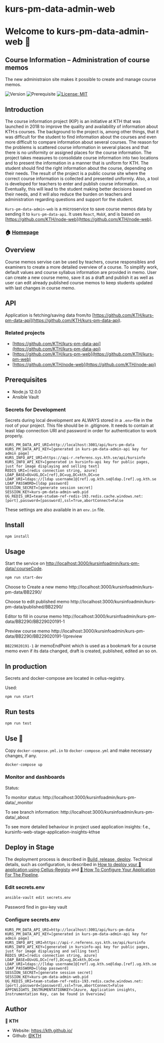 # kurs-pm-data-admin-web

# Welcome to kurs-pm-data-admin-web 👋

## Course Information – Administration of course memos

The new administraion site makes it possible to create and manage course memos.

![Version](https://img.shields.io/badge/version-0.1.0-blue.svg?cacheSeconds=2592000)
![Prerequisite](https://img.shields.io/badge/node-12.0.0-blue.svg)
[![License: MIT](https://img.shields.io/badge/License-MIT-yellow.svg)](#)

## Introduction

The course information project (KIP) is an initiative at KTH that was launched in 2018 to improve the quality and availability of information about KTH:s courses. The background to the project is, among other things, that it was difficult for the student to find information about the courses and even more difficult to compare information about several courses. The reason for the problems is scattered course information in several places and that there is no uniformity or assigned places for the course information. The project takes measures to consolidate course information into two locations and to present the information in a manner that is uniform for KTH. The student should find the right information about the course, depending on their needs. The result of the project is a public course site where the correct course information is collected and presented uniformly. Also, a tool is developed for teachers to enter and publish course information. Eventually, this will lead to the student making better decisions based on their needs, and it will also reduce the burden on teachers and administration regarding questions and support for the student.

`Kurs-pm-data-admin-web` is a microservice to save course memos data by sending it to `kurs-pm-data-api`. It uses `React`, `MobX`, and is based on [https://github.com/KTH/node-web](https://github.com/KTH/node-web).

### 🏠 [Homepage](https://github.com/KTH/kurs-pm-data-admin-web)

## Overview

Course memos servise can be used by teachers, course responsibles and examiners to create a more detailed overview of a course. To simplify work, default values and course syllabus information are provided in memo. User can create a new course memo, save it as a draft and publish it as well as user can edit already published course memos to keep students updated with last changes in course memo.

## API

Application is fetching/saving data from/to [https://github.com/KTH/kurs-pm-data-api](https://github.com/KTH/kurs-pm-data-api).

### Related projects

- [https://github.com/KTH/kurs-pm-data-api](https://github.com/KTH/kurs-pm-data-api)
- [https://github.com/KTH/kurs-pm-web](https://github.com/KTH/kurs-pm-web)
- [https://github.com/KTH/node-web](https://github.com/KTH/node-api)

## Prerequisites

- Node.js 12.0.0
- Ansible Vault

### Secrets for Development

Secrets during local development are ALWAYS stored in a `.env`-file in the root of your project. This file should be in .gitignore. It needs to contain at least ldap connection URI and password in order for authentication to work properly.

```
KURS_PM_DATA_API_URI=http://localhost:3001/api/kurs-pm-data
KURS_PM_DATA_API_KEY=[generated in kurs-pm-data-admin-api key for admin page]
KURS_INFO_API_URI=https://api-r.referens.sys.kth.se/api/kursinfo
KURS_INFO_API_KEY=[generated in kursinfo-api key for public pages, just for image displaying and selling text]
REDIS_URI=[redis connection string, azure]
LDAP_BASE=OU=UG,DC=[ref],DC=ug,DC=kth,DC=se
LDAP_URI=ldaps://[ldap username]@[ref].ug.kth.se@ldap.[ref].ug.kth.se
LDAP_PASSWORD=[ldap password]
SESSION_SECRET=[generate session secret]
SESSION_KEY=kurs-pm-data-admin-web.pid
UG_REDIS_URI=team-studam-ref-redis-193.redis.cache.windows.net:[port],password=[password],ssl=True,abortConnect=False
```

These settings are also available in an `env.in` file.

## Install

```sh
npm install
```

## Usage

Start the service on [http://localhost:3000/kursinfoadmin/kurs-pm-data/:courseCode](http://localhost:3001/api/kurs-pm-data/swagger).

```sh
npm run start-dev
```

Choose to Create a new memo http://localhost:3000/kursinfoadmin/kurs-pm-data/BB2290/

Choose to edit published memo http://localhost:3000/kursinfoadmin/kurs-pm-data/published/BB2290/

Editor to fill in course memo http://localhost:3000/kursinfoadmin/kurs-pm-data/BB2290/BB229020191-1

Preview course memo http://localhost:3000/kursinfoadmin/kurs-pm-data/BB2290/BB229020191-1/preview

`BB229020191-1` är memoEndPoint which is used as a bookmark for a course memo even if its data changed, draft is created, published, edited an so on.

## In production

Secrets and docker-compose are located in cellus-registry.

Used:

```sh
npm run start
```

## Run tests

```sh
npm run test
```

## Use 🐳

Copy `docker-compose.yml.in` to `docker-compose.yml` and make necessary changes, if any.

```sh
docker-compose up
```

### Monitor and dashboards

Status:

To monitor status: http://localhost:3000/kursinfoadmin/kurs-pm-data/_monitor

To see branch information: http://localhost:3000/kursinfoadmin/kurs-pm-data/_about

To see more detailed behaviour in project used application insights: f.e., kursinfo-web-stage-application-insights-kthse

## Deploy in Stage

The deployment process is described in [Build, release, deploy](https://confluence.sys.kth.se/confluence/x/aY3_Ag). Technical details, such as configuration, is described in [How to deploy your 🐳 application using Cellus-Registy](https://gita.sys.kth.se/Infosys/cellus-registry/blob/master/HOW-TO-DEPLOY.md) and [🔧 How To Configure Your Application For The Pipeline](https://gita.sys.kth.se/Infosys/cellus-registry/blob/master/HOW-TO-CONFIGURE.md).

### Edit secrets.env

```sh
ansible-vault edit secrets.env
```

Password find in gsv-key vault

### Configure secrets.env

```
KURS_PM_DATA_API_URI=http://localhost:3001/api/kurs-pm-data
KURS_PM_DATA_API_KEY=[generated in kurs-pm-data-admin-api key for admin page]
KURS_INFO_API_URI=https://api-r.referens.sys.kth.se/api/kursinfo
KURS_INFO_API_KEY=[generated in kursinfo-api key for public pages, just for image displaying and selling text]
REDIS_URI=[redis connection string, azure]
LDAP_BASE=OU=UG,DC=[ref],DC=ug,DC=kth,DC=se
LDAP_URI=ldaps://[ldap username]@[ref].ug.kth.se@ldap.[ref].ug.kth.se
LDAP_PASSWORD=[ldap password]
SESSION_SECRET=[generate session secret]
SESSION_KEY=kurs-pm-data-admin-web.pid
UG_REDIS_URI=team-studam-ref-redis-193.redis.cache.windows.net:[port],password=[password],ssl=True,abortConnect=False
APPINSIGHTS_INSTRUMENTATIONKEY=[Azure, Application insights, Instrumentation Key, can be found in Overview]
```

## Author

👤 **KTH**

- Website: https://kth.github.io/
- Github: [@KTH](https://github.com/KTH)
